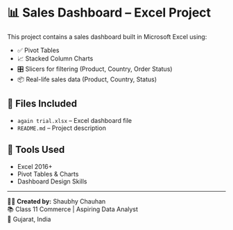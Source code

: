 # 📊 Sales Dashboard – Excel Project

This project contains a sales dashboard built in Microsoft Excel using:

- ✅ Pivot Tables
- 📈 Stacked Column Charts
- 🎛️ Slicers for filtering (Product, Country, Order Status)
- 📦 Real-life sales data (Product, Country, Status)

## 📁 Files Included

- `again trial.xlsx` – Excel dashboard file
- `README.md` – Project description

## 🔧 Tools Used

- Excel 2016+
- Pivot Tables & Charts
- Dashboard Design Skills

---

👨‍🎓 **Created by:** Shaubhy Chauhan  
📚 Class 11 Commerce | Aspiring Data Analyst  
📍 Gujarat, India




